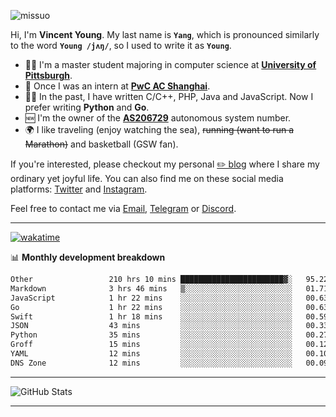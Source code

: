 <p align="left"> <img src="https://komarev.com/ghpvc/?username=missuo&label=Profile%20views&color=0e75b6&style=flat" alt="missuo" /> </p>


Hi, I'm **Vincent Young**. My last name is **`Yang`**, which is pronounced similarly to the word **`Young /jʌŋ/`**, so I used to write it as **`Young`**. 

-  👨‍🎓 I'm a master student majoring in computer science at [**University of Pittsburgh**](https://www.pitt.edu).
-  💼 Once I was an intern at **[PwC AC Shanghai](https://www.linkedin.com/company/pwc-ac-shanghai/)**.
-  👨‍💻 In the past, I have written C/C++, PHP, Java and JavaScript. Now I prefer writing **Python** and **Go**.
-  🆕 I'm the owner of the **[AS206729](https://bgp.tools/AS206729)** autonomous system number.
-  🌍 I like traveling (enjoy watching the sea), ~~running (want to run a Marathon)~~ and basketball (GSW fan).

If you're interested, please checkout my personal [✏️ blog](https://missuo.me/) where I share my ordinary yet joyful life. You can also find me on these social media platforms: [Twitter](https://twitter.com/m1ssuo) and [Instagram](https://www.instagram.com/m1ssuo).

Feel free to contact me via <a href="mailto:i@yyt.moe">Email</a>, [Telegram](https://t.me/missuo) or [Discord](https://discordapp.com/users/missuo#7448).

-------

[![wakatime](https://wakatime.com/badge/user/c13cd961-40ca-417a-afb6-1f9ea8ac295c.svg)](https://wakatime.com/@missuo)

📊 **Monthly development breakdown**
<!--START_SECTION:waka-->

```txt
Other                 210 hrs 10 mins ███████████████████████▓░   95.22 %
Markdown              3 hrs 46 mins   ▒░░░░░░░░░░░░░░░░░░░░░░░░   01.71 %
JavaScript            1 hr 22 mins    ░░░░░░░░░░░░░░░░░░░░░░░░░   00.63 %
Go                    1 hr 22 mins    ░░░░░░░░░░░░░░░░░░░░░░░░░   00.63 %
Swift                 1 hr 18 mins    ░░░░░░░░░░░░░░░░░░░░░░░░░   00.59 %
JSON                  43 mins         ░░░░░░░░░░░░░░░░░░░░░░░░░   00.33 %
Python                35 mins         ░░░░░░░░░░░░░░░░░░░░░░░░░   00.27 %
Groff                 15 mins         ░░░░░░░░░░░░░░░░░░░░░░░░░   00.12 %
YAML                  12 mins         ░░░░░░░░░░░░░░░░░░░░░░░░░   00.10 %
DNS Zone              12 mins         ░░░░░░░░░░░░░░░░░░░░░░░░░   00.09 %
```

<!--END_SECTION:waka-->

-------

![GitHub Stats](https://github-readme-stats-opal-alpha-76.vercel.app/api?username=missuo&show_icons=true&theme=transparent)

-------

